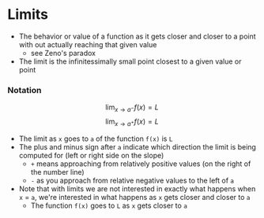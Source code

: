 # Limits

- The behavior or value of a function as it gets closer and closer to a point with out actually reaching that given value
  - see Zeno's paradox
- The limit is the infinitessimally small point closest to a given value or point

### Notation

$$\lim_{x \to a^-} f(x) = L$$
$$\lim_{x \to a^+} f(x) = L$$
- The limit as `x` goes to `a` of the function `f(x)` is `L`
- The plus and minus sign after `a` indicate which direction the limit is being computed for (left or right side on the slope)
  - `+` means approaching from relatively positive values (on the right of the number line)
  - `-` as you approach from relative negative values to the left of `a`
- Note that with limits we are not interested in exactly what happens when `x` = `a`, we're interested in what happens as `x` gets closer and closer to `a`
  - The function `f(x)` goes to `L` as `x` gets closer to `a`
